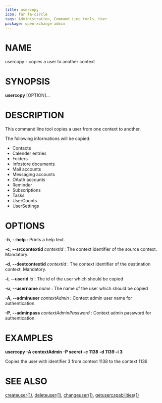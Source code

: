 ```yaml
---
title: usercopy
icon: far fa-circle
tags: Administration, Command Line tools, User
package: open-xchange-admin
---
```


# NAME

usercopy - copies a user to another context

# SYNOPSIS

**usercopy** [OPTION]...

# DESCRIPTION

This command line tool copies a user from one context to another.

The following informations will be copied:

* Contacts
* Calender entries
* Folders
* Infostore documents
* Mail accounts
* Messaging accounts
* OAuth accounts
* Reminder
* Subscriptions
* Tasks
* UserCounts
* UserSettings

# OPTIONS

**-h**, **--help**
: Prints a help text.

**-c**, **--srccontextid** *contextId*
: The context identifier of the source context. Mandatory.

**-d**, **--destcontextid** *contextId*
: The context identifier of the destination context. Mandatory.

**-i**, **--userid** *id*
: The id of the user which should be copied

**-u**, **--username** *name*
: The name of the user which should be copied

**-A**, **--adminuser** *contextAdmin*
: Context admin user name for authentication.

**-P**, **--adminpass** *contextAdminPassword*
: Context admin password for authentication.

# EXAMPLES

**usercopy -A contextAdmin -P secret -c 1138 -d 1139 -i 3**

Copies the user with identifier 3 from context 1138 to the context 1139


# SEE ALSO

[createuser(1)](createuser.html), [deleteuser(1)](deleteuser.html), [changeuser(1)](changeuser.html), [getusercapabilities(1)](getusercapabilities.html)
